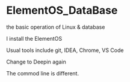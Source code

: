 # ElementOS_DataBase

the basic operation of Linux & database

I install the ElementOS

Usual tools include git, IDEA, Chrome, VS Code



Change to Deepin again

The commod line is different.